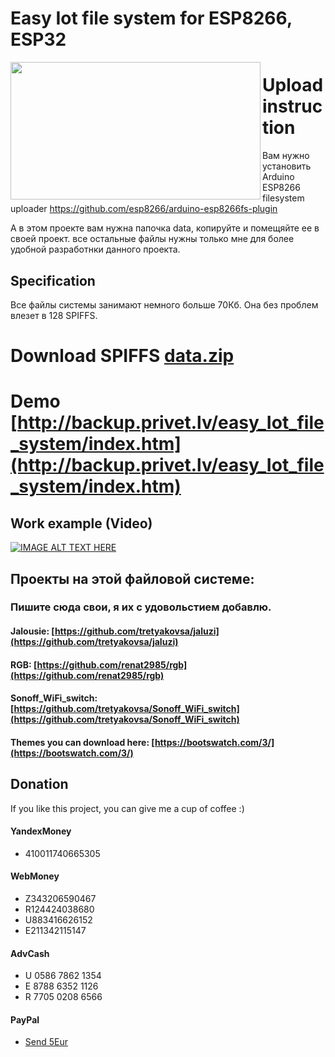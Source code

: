 # Easy Iot file system for ESP8266, ESP32

<a href="https://raw.githubusercontent.com/renat2985/easy_Iot_file_system/master/img/screen4.png"><img src="https://raw.githubusercontent.com/renat2985/easy_Iot_file_system/master/img/screen4.png" align="left" height="220" width="400" ></a>


# Upload instruction
Вам нужно установить Arduino ESP8266 filesystem uploader
https://github.com/esp8266/arduino-esp8266fs-plugin

А в этом проекте вам нужна папочка data, копируйте и помещяйте ее в своей проект. все остальные файлы нужны только мне для более удобной разработнки данного проекта.


## 
## Specification
Все файлы системы занимают немного больше 70Кб. Она без проблем влезет в 128 SPIFFS.




# Download SPIFFS [data.zip](https://github.com/renat2985/easy_Iot_file_system/raw/master/data.zip)

# Demo [http://backup.privet.lv/easy_Iot_file_system/index.htm](http://backup.privet.lv/easy_Iot_file_system/index.htm)




## Work example (Video)

[![IMAGE ALT TEXT HERE](https://img.youtube.com/vi/rNLlpkg2BGI/0.jpg)](https://www.youtube.com/playlist?list=PL6NJTNxbvy-IPTDQk8XjTV41oRrFafrRi)




## Проекты на этой файловой системе:

### Пишите сюда свои, я их с удовольстием добавлю.

#### Jalousie: [https://github.com/tretyakovsa/jaluzi](https://github.com/tretyakovsa/jaluzi)

#### RGB: [https://github.com/renat2985/rgb](https://github.com/renat2985/rgb)

#### Sonoff_WiFi_switch: [https://github.com/tretyakovsa/Sonoff_WiFi_switch](https://github.com/tretyakovsa/Sonoff_WiFi_switch) 


#### Themes you can download here: [https://bootswatch.com/3/](https://bootswatch.com/3/)


## Donation

If you like this project, you can give me a cup of coffee :)

#### YandexMoney

- 410011740665305

#### WebMoney

- Z343206590467
- R124424038680
- U883416626152
- E211342115147

#### AdvCash

- U 0586 7862 1354
- E 8788 6352 1126
- R 7705 0208 6566

#### PayPal

- [Send 5Eur](https://www.paypal.me/renat2985/5)

